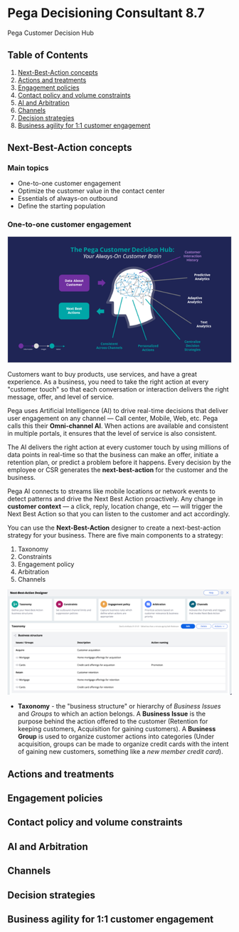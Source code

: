 # Pega Decisioning Consultant 8.7

Pega Customer Decision Hub

## Table of Contents

1. [Next-Best-Action concepts](#next-best-action-concepts)
1. [Actions and treatments](#actions-and-treatments)
1. [Engagement policies](#engagement-policies)
1. [Contact policy and volume constraints](#contact-policy-and-volume-constraints)
1. [AI and Arbitration](#ai-and-arbitration)
1. [Channels](#channels)
1. [Decision strategies](#decision-strategies)
1. [Business agility for 1:1 customer engagement](#business-agility-for-11-customer-engagement)

## Next-Best-Action concepts

### Main topics

- One-to-one customer engagement
- Optimize the customer value in the contact center
- Essentials of always-on outbound
- Define the starting population

### One-to-one customer engagement

![](customerengagement.png)

Customers want to buy products, use services, and have a great experience. As a business, you need to take the right action at every "customer touch" so that each conversation or interaction delivers the right message, offer, and level of service.

Pega uses Artificial Intelligence (AI) to drive real-time decisions that deliver user engagement on any channel — Call center, Mobile, Web, etc. Pega calls this their **Omni-channel AI**. When actions are available and consistent in multiple portals, it ensures that the level of service is also consistent.

The AI delivers the right action at every customer touch by using millions of data points in real-time so that the business can make an offer, initiate a retention plan, or predict a problem before it happens. Every decision by the employee or CSR generates the **next-best-action** for the customer and the business.

Pega AI connects to streams like mobile locations or network events to detect patterns and drive the Next Best Action proactively. Any change in **customer context** — a click, reply, location change, etc — will trigger the Next Best Action so that you can listen to the customer and act accordingly.

You can use the **Next-Best-Action** designer to create a next-best-action strategy for your business. There are five main components to a strategy:

1. Taxonomy
1. Constraints
1. Engagement policy
1. Arbitration
1. Channels

![](taxonomy.png)

- **Taxonomy** - the "business structure" or hierarchy of *Business Issues* and *Groups* to which an action belongs. A **Business Issue** is the purpose behind the action offered to the customer (Retention for keeping customers, Acquisition for gaining customers). A **Business Group** is used to organize customer actions into categories (Under acquisition, groups can be made to organize credit cards with the intent of gaining new customers, something like a *new member credit card*).

## Actions and treatments

## Engagement policies

## Contact policy and volume constraints

## AI and Arbitration

## Channels

## Decision strategies

## Business agility for 1:1 customer engagement
